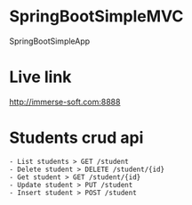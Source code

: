 # SpringBootSimpleMVC
SpringBootSimpleApp

# Live link
http://immerse-soft.com:8888

# Students crud api
    - List students > GET /student
    - Delete student > DELETE /student/{id}
    - Get student > GET /student/{id}
    - Update student > PUT /student
    - Insert student > POST /student